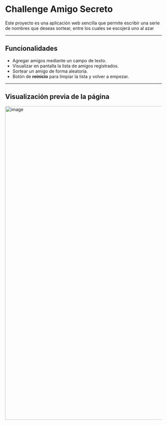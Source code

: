#  Challenge Amigo Secreto

Este proyecto es una aplicación web sencilla que permite escribir una serie de nombres que deseas sortear, entre los cuales se escojerá uno al azar

---

##  Funcionalidades

- Agregar amigos mediante un campo de texto.
- Visualizar en pantalla la lista de amigos registrados.
- Sortear un amigo de forma aleatoria.
- Botón de **reinicio** para limpiar la lista y volver a empezar.
---

## Visualización previa de la página
<img width="1920" height="1008" alt="image" src="https://github.com/user-attachments/assets/fe99ef36-f3c7-4789-83ab-f2ada24cccae" />
 


